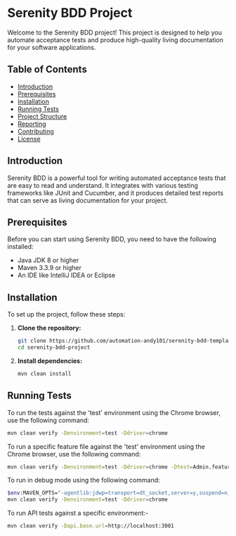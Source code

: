 # Serenity BDD Project

Welcome to the Serenity BDD project! This project is designed to help you automate acceptance tests and produce high-quality living documentation for your software applications.

## Table of Contents

- [Introduction](#introduction)
- [Prerequisites](#prerequisites)
- [Installation](#installation)
- [Running Tests](#running-tests)
- [Project Structure](#project-structure)
- [Reporting](#reporting)
- [Contributing](#contributing)
- [License](#license)

## Introduction

Serenity BDD is a powerful tool for writing automated acceptance tests that are easy to read and understand. It integrates with various testing frameworks like JUnit and Cucumber, and it produces detailed test reports that can serve as living documentation for your project.

## Prerequisites

Before you can start using Serenity BDD, you need to have the following installed:

- Java JDK 8 or higher
- Maven 3.3.9 or higher
- An IDE like IntelliJ IDEA or Eclipse

## Installation

To set up the project, follow these steps:

1. **Clone the repository:**

    ```bash
    git clone https://github.com/automation-andy101/serenity-bdd-template-project.git
    cd serenity-bdd-project
    ```

2. **Install dependencies:**

    ```bash
    mvn clean install
    ```

## Running Tests

To run the tests against the 'test' environment using the Chrome browser, use the following command:

   ```bash
   mvn clean verify -Denvironment=test -Ddriver=chrome
   ```

To run a specific feature file against the 'test' environment using the Chrome browser, use the following command:

   ```bash
   mvn clean verify -Denvironment=test -Ddriver=chrome -Dtest=Admin.feature
   ```

To run in debug mode using the following command:

   ```bash
   $env:MAVEN_OPTS="-agentlib:jdwp=transport=dt_socket,server=y,suspend=n,address=*:5005"
mvn clean verify -Denvironment=test -Ddriver=chrome
   ```

To run API tests against a specific environment:-

   ```bash
  mvn clean verify -Dapi.base.url=http://localhost:3001
   ```

